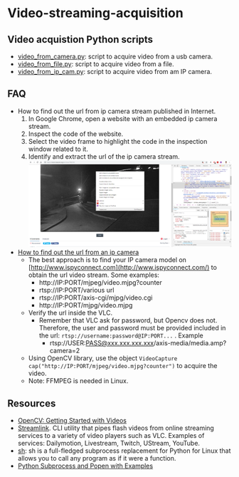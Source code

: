 # Video-streaming-acquisition

## Video acquistion Python scripts

* [video_from_camera.py](video_from_camera.py): script to acquire video from a usb camera.
* [video_from_file.py](video_from_file.py): script to acquire video from a file.
* [video_from_ip_cam.py](video_from_ip_cam.py): script to acquire video from am IP camera.

## FAQ
* How to find out the url from ip camera stream published in Internet. 
  1. In Google Chrome, open a website with an embedded ip camera stream.
  2. Inspect the code of the website.
  3. Select the video frame to highlight the code in the inspection window related to it.
  4. Identify and extract the url of the ip camera stream.
    ![](doc/camera_ip_source_1.png )
* [How to find out the url from an ip camera](http://funvision.blogspot.com/2017/06/opencv-reading-ip-camera-video-stream.html)
  * The best approach is to find your IP camera model on [http://www.ispyconnect.com](http://www.ispyconnect.com/) to obtain the url video stream. Some examples:
    * http://IP:PORT/mjpeg/video.mjpg?counter
    * rtsp://IP:PORT/various url
    * rtsp://IP:PORT/axis-cgi/mjpg/video.cgi
    * http://IP:PORT/mjpg/video.mjpg
  * Verify the url inside the VLC. 
    * Remember that VLC ask for password, but Opencv does not.  Therefore, the user and password must be provided included in the url: `rtsp://username:password@IP:PORT...` . Example
      * rtsp://USER:PASS@xxx.xxx.xxx.xxx/axis-media/media.amp?camera=2
  * Using OpenCV library, use the object `VideoCapture cap("http://IP:PORT/mjpeg/video.mjpg?counter")` to acquire the video.
  * Note: FFMPEG is needed in Linux. 

## Resources
* [OpenCV: Getting Started with Videos](https://docs.opencv.org/3.4.0/dd/d43/tutorial_py_video_display.html)
* [Streamlink](https://github.com/streamlink/streamlink). CLI utility that pipes flash videos from online streaming services to a variety of video players such as VLC. Examples of services: Dailymotion, Livestream, Twitch, UStream, YouTube.
* [sh](https://github.com/amoffat/sh): sh is a full-fledged subprocess replacement for Python for Linux that allows you to call any program as if it were a function.
* [Python Subprocess and Popen with Examples](https://www.poftut.com/python-subprocess-popen-examples/)
